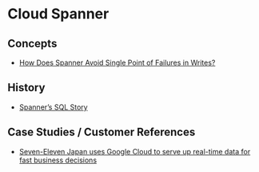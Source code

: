 # Cloud Spanner

## Concepts
- [How Does Spanner Avoid Single Point of Failures in Writes?](https://medium.com/google-cloud/how-does-spanner-avoid-single-point-of-failures-in-writes-4f7765cd894)

## History
- [Spanner’s SQL Story](https://medium.com/google-cloud/spanners-sql-story-79bda8bb632d)

## Case Studies / Customer References
- [Seven-Eleven Japan uses Google Cloud to serve up real-time data for fast business decisions](https://cloud.google.com/blog/products/data-analytics/how-7-eleven-japan-built-its-new-data-platform)
